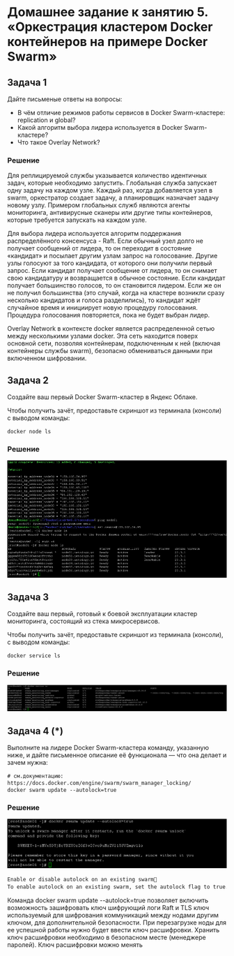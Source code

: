 # Домашнее задание к занятию 5. «Оркестрация кластером Docker контейнеров на примере Docker Swarm»

## Задача 1

Дайте письменые ответы на вопросы:

- В чём отличие режимов работы сервисов в Docker Swarm-кластере: replication и global?
- Какой алгоритм выбора лидера используется в Docker Swarm-кластере?
- Что такое Overlay Network?

### Решение

Для реплицируемой службы указывается количество идентичных задач, которые необходимо запустить.
Глобальная служба запускает одну задачу на каждом узле. Каждый раз, когда добавляется узел в swarm, оркестратор создает задачу, а планировщик назначает задачу новому узлу. Примером глобальных служб являются агенты мониторинга, антивирусные сканеры или другие типы контейнеров, которые требуется запускать на каждом узле.


Для выбора лидера используется алгоритм поддержания распределённого консенсуса - Raft.
Если обычный узел долго не получает сообщений от лидера, то он переходит в состояние «кандидат» и посылает другим узлам запрос на голосование. Другие узлы голосуют за того кандидата, от которого они получили первый запрос. Если кандидат получает сообщение от лидера, то он снимает свою кандидатуру и возвращается в обычное состояние. Если кандидат получает большинство голосов, то он становится лидером. Если же он не получил большинства (это случай, когда на кластере возникли сразу несколько кандидатов и голоса разделились), то кандидат ждёт случайное время и инициирует новую процедуру голосования.
Процедура голосования повторяется, пока не будет выбран лидер.


Overlay Network в контексте docker является распределенной сетью между несколькими узлами docker. Эта сеть находится поверх основной сети, позволяя контейнерам, подключенным к ней (включая контейнеры службы swarm), безопасно обмениваться данными при включенном шифровании.

## Задача 2

Создайте ваш первый Docker Swarm-кластер в Яндекс Облаке.

Чтобы получить зачёт, предоставьте скриншот из терминала (консоли) с выводом команды:
```
docker node ls
```

### Решение

![5.5.2](images/5.5/5.5.2.png)

## Задача 3

Создайте ваш первый, готовый к боевой эксплуатации кластер мониторинга, состоящий из стека микросервисов.

Чтобы получить зачёт, предоставьте скриншот из терминала (консоли), с выводом команды:
```
docker service ls
```

### Решение

![5.5.3](images/5.5/5.5.3.png)

## Задача 4 (*)

Выполните на лидере Docker Swarm-кластера команду, указанную ниже, и дайте письменное описание её функционала — что она делает и зачем нужна:
```
# см.документацию: https://docs.docker.com/engine/swarm/swarm_manager_locking/
docker swarm update --autolock=true
```

### Решение

![5.5.4](images/5.5/5.5.4.png)
```txt
Enable or disable autolock on an existing swarm🔗
To enable autolock on an existing swarm, set the autolock flag to true.
```
Команда docker swarm update --autolock=true позволяет включить возможность зашифровать ключ шифрующий логи Raft и TLS ключ используемый для шифрования коммуникаций между нодами другим ключом, для дополнительной безопасности. 
При перезагрузке ноды для ее успешной работы нужно будет ввести ключ расшифровки.
Хранить ключ расшифровки необходимо в безопасном месте (менеджере паролей).
Ключ расшифровки можно менять
